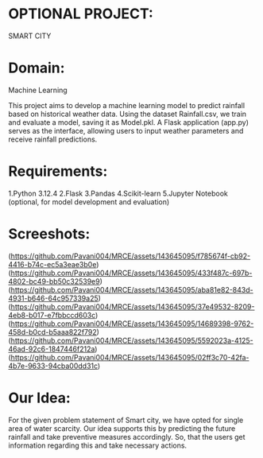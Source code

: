 OPTIONAL PROJECT:
=================
SMART CITY

Domain:
=======
Machine Learning

This project aims to develop a machine learning model to predict rainfall based on historical weather data.
Using the dataset Rainfall.csv, we train and evaluate a model, saving it as Model.pkl.
A Flask application (app.py) serves as the interface, allowing users to input weather parameters and receive rainfall predictions.

Requirements:
============
1.Python 3.12.4
2.Flask
3.Pandas
4.Scikit-learn
5.Jupyter Notebook (optional, for model development and evaluation)

Screeshots:
==========
(https://github.com/Pavani004/MRCE/assets/143645095/f785674f-cb92-4416-b74c-ec5a3eae3b0e)
(https://github.com/Pavani004/MRCE/assets/143645095/433f487c-697b-4802-bc49-bb50c32539e9)
(https://github.com/Pavani004/MRCE/assets/143645095/aba81e82-843d-4931-b646-64c957339a25)
(https://github.com/Pavani004/MRCE/assets/143645095/37e49532-8209-4eb8-b017-e7fbbccd603c)
(https://github.com/Pavani004/MRCE/assets/143645095/14689398-9762-458d-b0cd-b5aaa822f792)
(https://github.com/Pavani004/MRCE/assets/143645095/5592023a-4125-46ad-92c6-1847446f212a)
(https://github.com/Pavani004/MRCE/assets/143645095/02ff3c70-42fa-4b7e-9633-94cba00dd31c)

Our Idea:
=========
For the given problem statement of Smart city, we have opted for single area of water scarcity. Our idea supports this by predicting the future rainfall and take preventive measures accordingly. So, that the users get information regarding this and take necessary actions.
